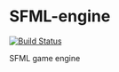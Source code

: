 # SFML-engine

[![Build Status](https://travis-ci.org/namedtoaster/SFML-engine.svg?branch=master)](https://travis-ci.org/namedtoaster/SFML-engine)

SFML game engine
